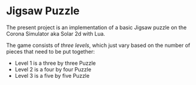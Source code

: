 # Jigsaw Puzzle
The present project is an implementation of a basic Jigsaw puzzle on the Corona Simulator aka Solar 2d with Lua.

The game consists of *three levels*, which just vary based on the number of pieces that need to be put together:
- Level 1 is a three by three Puzzle
- Level 2 is a four by four Puzzle
- Level 3 is a five by five Puzzle